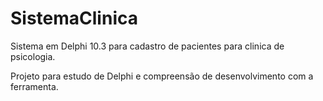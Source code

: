 # SistemaClinica
Sistema em Delphi 10.3 para cadastro de pacientes para clinica de psicologia. 

Projeto para estudo de Delphi e compreensão de desenvolvimento com a ferramenta.
